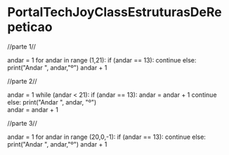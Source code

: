 # PortalTechJoyClassEstruturasDeRepeticao

//parte 1//

andar = 1
for andar in range (1,21):
  if (andar == 13):
    continue
  else:
    print("Andar ", andar,"º") 
  andar + 1   

//parte 2//

andar = 1
while (andar < 21):
  if (andar == 13):
    andar = andar + 1
    continue
  else:
    print("Andar ", andar, "º")  
  andar = andar + 1

//parte 3//

andar = 1
for andar in range (20,0,-1):
  if (andar == 13):
    continue
  else:
    print("Andar ", andar,"º") 
  andar + 1   
